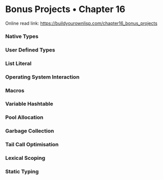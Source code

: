 # Bonus Projects • Chapter 16

Online read link: https://buildyourownlisp.com/chapter16_bonus_projects

### Native Types

### User Defined Types

### List Literal

### Operating System Interaction

### Macros

### Variable Hashtable

### Pool Allocation

### Garbage Collection

### Tail Call Optimisation

### Lexical Scoping

### Static Typing
